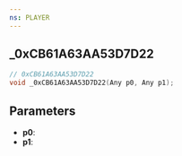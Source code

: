 ```yaml
---
ns: PLAYER
---
```

## _0xCB61A63AA53D7D22

```c
// 0xCB61A63AA53D7D22
void _0xCB61A63AA53D7D22(Any p0, Any p1);
```

## Parameters
* **p0**:
* **p1**:
